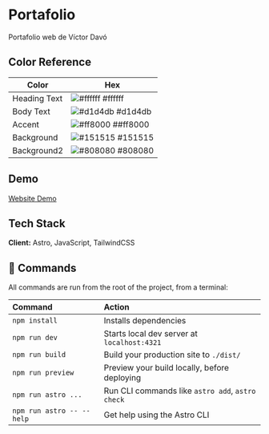 # Portafolio

Portafolio web de Víctor Davó

## Color Reference

| Color             | Hex                                                                |
| ----------------- | ------------------------------------------------------------------ |
| Heading Text | ![#ffffff](https://via.placeholder.com/10/ffffff?text=+) #ffffff |
| Body Text | ![#d1d4db](https://via.placeholder.com/10/d1d4db?text=+) #d1d4db |
| Accent | ![#ff8000](https://via.placeholder.com/10/ff8000?text=+) ##ff8000 |
| Background | ![#151515](https://via.placeholder.com/10/151515?text=+) #151515 |
| Background2 | ![#808080](https://via.placeholder.com/10/808080?text=+) #808080 |


## Demo

[Website Demo](https://victor-davo.vercel.app)


## Tech Stack

**Client:** Astro, JavaScript, TailwindCSS


## 🧞 Commands

All commands are run from the root of the project, from a terminal:

| Command                   | Action                                           |
| :------------------------ | :----------------------------------------------- |
| `npm install`             | Installs dependencies                            |
| `npm run dev`             | Starts local dev server at `localhost:4321`      |
| `npm run build`           | Build your production site to `./dist/`          |
| `npm run preview`         | Preview your build locally, before deploying     |
| `npm run astro ...`       | Run CLI commands like `astro add`, `astro check` |
| `npm run astro -- --help` | Get help using the Astro CLI                     |